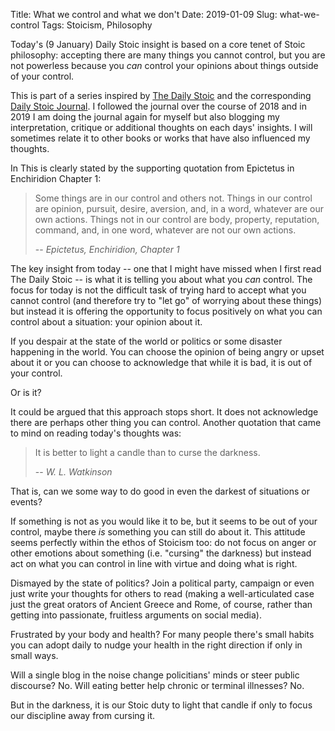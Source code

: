 Title: What we control and what we don't
Date: 2019-01-09
Slug: what-we-control
Tags: Stoicism, Philosophy

Today's (9 January) Daily Stoic insight is based on a core tenet of Stoic
philosophy: accepting there are many things you cannot control, but you are not
powerless because you _can_ control your opinions about things outside of your
control.

<!-- PELICAN_END_SUMMARY -->

<aside>
This is part of a series inspired by
<a href="https://www.amazon.co.uk/dp/0735211736/?tag=multisites-21">The Daily Stoic</a>
and the corresponding
<a href="https://www.amazon.co.uk/dp/0735211736/?tag=multisites-21">Daily Stoic Journal</a>.
I followed the journal over the course of 2018 and in 2019 I am doing the
journal again for myself but also blogging my interpretation, critique or
additional thoughts on each days' insights. I will sometimes relate it to
other books or works that have also influenced my thoughts.
</aside>

In This is clearly stated by the supporting quotation from Epictetus in
Enchiridion Chapter 1:

> Some things are in our control and others not. Things in our control are opinion, pursuit, desire, aversion, and, in a word, whatever are our own actions. Things not in our control are body, property, reputation, command, and, in one word, whatever are not our own actions.
>
> -- <cite>Epictetus, _Enchiridion_, Chapter 1</cite>
    
The key insight from today -- one that I might have missed when I first
read The Daily Stoic -- is what it is telling you about what you _can_
control. The focus for today is not the difficult task of trying hard to
accept what you cannot control (and therefore try to "let go" of worrying
about these things) but instead it is offering the opportunity to focus
positively on what you can control about a situation: your opinion about it.

If you despair at the state of the world or politics or some disaster happening
in the world. You can choose the opinion of being angry or upset about it
or you can choose to acknowledge that while it is bad, it is out of your
control.

Or is it?

It could be argued that this approach stops short. It does not acknowledge
there are perhaps other thing you can control. Another quotation that came
to mind on reading today's thoughts was:

> It is better to light a candle than to curse the darkness.
>
> -- <cite>W. L. Watkinson</cite>
    
That is, can we some way to do good in even the darkest of situations or events?

If something is not as you would like it to be, but it seems to be out of
your control, maybe there _is_ something you can still do about it. This
attitude seems perfectly within the ethos of Stoicism too: do not focus on anger
or other emotions about something (i.e. "cursing" the darkness) but instead
act on what you can control in line with virtue and doing what is right.

Dismayed by the state of politics? Join a political party, campaign or
even just write your thoughts for others to read (making a well-articulated
case just the great orators of Ancient Greece and Rome, of course, rather
than getting into passionate, fruitless arguments on social media).

Frustrated by your body and health? For many people there's small habits you
can adopt daily to nudge your health in the right direction if only in small
ways.

Will a single blog in the noise change policitians' minds or steer public
discourse? No. Will eating better help chronic or terminal illnesses? No.

But in the darkness, it is our Stoic duty to light that candle if only to
focus our discipline away from cursing it. 